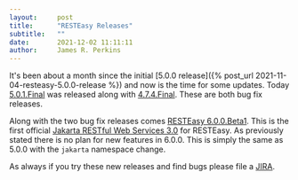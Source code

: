 ```yaml
---
layout:     post
title:      "RESTEasy Releases"
subtitle:   ""
date:       2021-12-02 11:11:11
author:     James R. Perkins
---
```


It's been about a month since the initial [5.0.0 release]({% post_url 2021-11-04-resteasy-5.0.0-release %}) and now is
the time for some updates. Today [5.0.1.Final](/downloads#501final) was released along with 
[4.7.4.Final](/downloads#474final). These are both bug fix releases.

Along with the two bug fix releases comes [RESTEasy 6.0.0.Beta1](/downloads#600beta1). This is the
first official [Jakarta RESTful Web Services 3.0](https://jakarta.ee/specifications/restful-ws/3.0/) for RESTEasy. As
previously stated there is no plan for new features in 6.0.0. This is simply the same as 5.0.0 with the `jakarta`
namespace change.

As always if you try these new releases and find bugs please file a [JIRA](https://issues.redhat.com/browse/RESTEASY).
